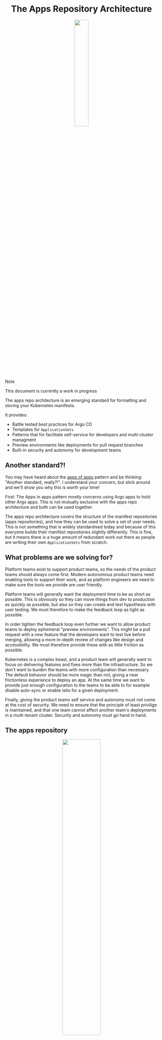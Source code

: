 <h1 align="center">The Apps Repository Architecture</h1>

<p align="middle">
  <img width="30%" src="https://github.com/user-attachments/assets/7a0af8d0-d275-4e7d-8740-6e6b0b13fc73" />
</p>

> [!NOTE]  
> This document is currently a work in progress

The apps repo architecture is an emerging standard for formatting and storing
your Kubernetes manifests. 

It provides:

* Battle tested best practices for Argo CD
* Templates for `ApplicationSets`
* Patterns that for facilitate self-service for developers and multi-cluster managment
* Preview environments like deployments for pull request branches
* Built-in security and autonomy for development teams

## Another standard?!

You may have heard about the [apps of apps](https://argo-cd.readthedocs.io/en/stable/operator-manual/cluster-bootstrapping/#app-of-apps-pattern)
pattern and be thinking: "Another standard, really?!". I understand your concern, but
stick around and we'll show you why this is worth your time!

First: The Apps in apps pattern mostly concerns using Argo apps to hold other Argo
apps. This is not mutually exclusive with the apps repo architecture and both can be
used together. 

The apps repo architecture covers the structure of the manifest repositories (apps
repositories), and how they can be used to solve a set of user needs. This is not
something that is widely standardised today and because of this everyone builds their
manifest repositories slightly differently. This is fine, but it means there is a
huge amount of redundant work out there as people are writing their own 
`ApplicationSets` from scratch.

## What problems are we solving for?

Platform teams exist to support product teams, so the needs of the product teams should
always come first. Modern autonomous product teams need enabling tools to support their
work, and as platform engineers we need to make sure the tools we provide are user
friendly.

Platform teams will generally want the deployment time to be as short as possible. This
is obviously so they can move things from dev to production as quickly as possible, but
also so they can create and test hypothesis with user testing. We must therefore
to make the feedback loop as tight as possible.

In order tighten the feedback loop even further we want to allow product teams to
deploy ephemeral "preview environments". This might be a pull request with a new 
feature that the developers want to test live before merging, allowing a more in-depth
review of changes like design and accessibility. We must therefore provide these with
as little friction as possible.

Kubernetes is a complex beast, and a product team will generally want to focus on
delivering features and fixes more than the infrastructure. So we don't want to burden
the teams with more configuration than necessary. The default behavior should be more
magic than not, giving a near frictionless experience to deploy an app. At the same
time we want to provide just enough configuration to the teams to be able to for
example disable auto-sync or enable istio for a given deployment.

Finally, giving the product teams self service and autonomy must not come at the cost
of security. We need to ensure that the principle of least privilige is maintained, and
that one team cannot affect another team's deployments in a multi-tenant cluster.
Security and autonomy must go hand in hand.

## The apps repository

<p align="middle">
  <img width="50%" src="https://github.com/user-attachments/assets/859bb108-4c8d-4905-a107-5923be301056" />
</p>

The Apps repo architecture mainly concerns itself with the structure of the manifest
repositories, known here as the apps repositories. Every apps repo will have the
following directories nested within each other:

* `env`: This is a directory that groups all the subsequent folders
* `cluster`: Inside the `env` directory we will have a set of directories which are
  named the same as the clusters which you would like to deploy to. In other words,
  these directory names match up with the cluster names in Argo CD
* `namespace`: Inside the `cluster` directory is where you will find the namespaces
  that are deployed to that cluster. New directories are picked up by Argo and
  automatically added as apps
* Finally the contents of `namespace` can be anything that Argo CD supports. For
  example this can be plain yaml files that you want to have synced, or a
  `Chart.yaml` that describes a helm chart with template files

In addition to this directory structure, optional directories for holding templates
and reusable elements are recommended to be put on the root. In the above example
you will see a kustomize `bases` directory added that is referenced by each 
kustomize file in the namespace directories to reduce duplication.

## Clear ownership

<p align="middle">
  <img width="50%" src="https://github.com/user-attachments/assets/88d33d95-d72b-4fb5-b761-60a41df62939" />
</p>

The apps repository structure enables a clear ownership of resources between
infrastructure and product teams. In this system the product teams do not burden
themselves with writing applications to set up deployment, all they do is create
directories and populate them with yaml files. This gives them full ownership
over their namespaces they have created by making directories, but not any other
namespaces or cluster scoped resources.

Infrastructure teams own cluster scoped resources and ApplicationSets that 
generate Argo Applications. The ApplicationSets monitor the product teams'
apps repositories and create namespaces when they detect new directories. This
means that the infrastructure teams also implicitly own the structure of the
namespaces that are created, whereas the product teams control the instantiation 
of them.

<p align="middle">
<a href="https://www.youtube.com/watch?v=8Zwftqf8g8w">
  <img width="50%" src="https://github.com/user-attachments/assets/5bda7118-97a0-44e3-9015-fa2bc9ca7378" />
</a>
</p>

Marco De Benedictis held a good talk on KubeCon Europe 2024 that recommends
exactly this structure. Namespaces should be assigned to tenants, but managed
by a platform team.

A challenge is automating the creation of ApplicationSets as new teams are
onboarded. One way to solve this is with automation like issueops + actions
in GitHub.

## What about security?

<p align="middle">
  <img width="40%" src="https://github.com/user-attachments/assets/f6dcfd2c-9c49-4a9d-8769-eda317837122" />
</p>

Security is obviously important, and since this architecture defines 
self-service provisioning of namespaces we need to make sure we're not allowing
teams to for example overwrite other teams' namespaces.

The way this is done is to assign each team one or several unique "prefixes".
Let's say your product team owns two products called Oslo and Bergen. These
two prefixes would be assigned to the product team by the infrastructure team
so that the product team could create as many namespaces they like that start
with `oslo-` or `bergen-`. This way the team can create namespaces for preview
environments like pull requests and long-lived namespaces like what is
currently on the main branch.

Your organization can define what follows the dash. A common pattern is to have
the branch name of the source code repo so that there is a 1:1 mapping between
an app and a branch, but this this is just a recommendation. The dash itself,
however, is required, as it helps prevent name colliions like the prefix 
`car` and `carrier` overlapping.

The way this is done in practice is by defining an Argo CD [AppProject](https://github.com/apps-repositories/example-infra-apps/blob/main/examples/2/appproject.yaml)
that requires target namespaces to be part of the prefix pattern.

## Self service customization

> TODO

## Multi source, default resources

> TODO

## Show me an example!

Of course! Have a look at:

* [An example apps repo for a platform team](https://github.com/apps-repositories/example-infra-apps)
* [An example apps repo for a product team](https://github.com/apps-repositories/example-team-apps)
* [The Apps Repositories blog](https://skip.kartverket.no/blog/introducing-apps-repositories)
* [Argo CD on easymode - the presentation](https://slides.eliine.dev/argocd-easymode)
